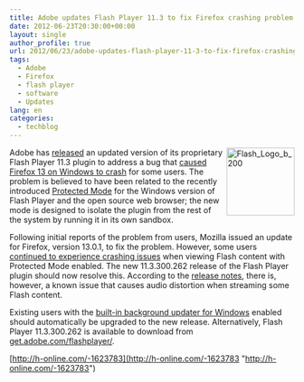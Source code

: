 ```yaml
---
title: Adobe updates Flash Player 11.3 to fix Firefox crashing problem
date: 2012-06-23T20:30:00+00:00
layout: single
author_profile: true
url: 2012/06/23/adobe-updates-flash-player-11-3-to-fix-firefox-crashing-problem/
tags:
  - Adobe
  - Firefox
  - flash player
  - software
  - Updates
lang: en
categories: 
  - techblog
---
```

<a href="http://lh3.ggpht.com/-vrvE0aRCcSA/T-YgUVl3ebI/AAAAAAAAGWQ/fwZNQCu7d_c/s1600-h/Flash_Logo_b_200%25255B2%25255D.png" target="_blank"><img title="Flash_Logo_b_200" border="0" alt="Flash_Logo_b_200" align="right" src="http://lh5.ggpht.com/-bVuDcep4kKg/T-YgW4vjg5I/AAAAAAAAGWY/24MaLGvZ09Y/Flash_Logo_b_200_thumb.png?imgmax=800" width="120" height="120" /></a>Adobe has [released](http://blogs.adobe.com/sunil/2012/06/21/flash-player-1-3-issues-on-mozilla-firefox/) an updated version of its proprietary Flash Player 11.3 plugin to address a bug that [caused Firefox 13 on Windows to crash](http://www.h-online.com/news/item/Firefox-13-tripped-up-by-Flash-patch-Update-1619399.html) for some users. The problem is believed to have been related to the recently introduced [Protected Mode](http://blogs.adobe.com/asset/2012/06/inside-flash-player-protected-mode-for-firefox.html) for the Windows version of Flash Player and the open source web browser; the new mode is designed to isolate the plugin from the rest of the system by running it in its own sandbox. 

Following initial reports of the problem from users, Mozilla issued an update for Firefox, version 13.0.1, to fix the problem. However, some users [continued to experience crashing issues](https://bugzilla.mozilla.org/show_bug.cgi?id=747683#c46) when viewing Flash content with Protected Mode enabled. The new 11.3.300.262 release of the Flash Player plugin should now resolve this. According to the [release notes](http://helpx.adobe.com/flash-player/release-note/enduser-release-notes-11_3.html), there is, however, a known issue that causes audio distortion when streaming some Flash content. 

Existing users with the [built-in background updater for Windows](http://www.adobe.com/devnet/flashplayer/articles/background-updater-windows.html) enabled should automatically be upgraded to the new release. Alternatively, Flash Player 11.3.300.262 is available to download from [get.adobe.com/flashplayer/](http://get.adobe.com/flashplayer/). 

[http://h-online.com/-1623783](http://h-online.com/-1623783 "http://h-online.com/-1623783")